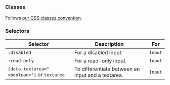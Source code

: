 ### Classes

Follows [our CSS classes convention](to:styling).

### Selectors

| Selector                                    | Description                                       | For     |
| ------------------------------------------- | ------------------------------------------------- | ------- |
| `:disabled`                                 | For a disabled input.                             | `Input` |
| `:read-only`                                | For a read-only input.                            | `Input` |
| `[data-textarea="<boolean>"]` or `textarea` | To differentiate between an input and a textarea. | `Input` |

